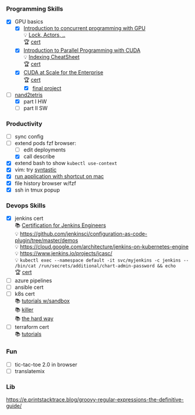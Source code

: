 ### Programming Skills

- [x] GPU basics
  - [x] [Introduction to concurrent programming with GPU](https://www.coursera.org/learn/introduction-to-concurrent-programming/home/week/1)\
    💡 [Lock, Actors, ..](https://adit.io/posts/2013-05-15-Locks,-Actors,-And-STM-In-Pictures.html) \
    🏆 [cert](https://www.coursera.org/account/accomplishments/certificate/9TRSYYV8EXTG)
  - [x] [Introduction to Parallel Programming with CUDA](https://www.coursera.org/learn/introduction-to-parallel-programming-with-cuda/home/info)\
    💡 [Indexing CheatSheet](https://cs.calvin.edu/courses/cs/374/CUDA/CUDA-Thread-Indexing-Cheatsheet.pdf) \
   🏆 [cert](https://www.coursera.org/account/accomplishments/certificate/UY2UTWGJ5QVG)
  - [x] [CUDA at Scale for the Enterprise](https://www.coursera.org/learn/cuda-at-scale-for-the-enterprise) \
    🏆 [cert](https://www.coursera.org/account/accomplishments/certificate/AFVTHZHRGXB5)
    - [x] [final project](https://github.com/mer1in/jhGPUPSc3w5)

- [ ] [nand2tetris](https://www.nand2tetris.org/)
  - [x] part I HW
  - [ ] part II SW

### Productivity

  - [ ] sync config
  - [ ] extend pods fzf browser:
    - [ ] edit deployments
    - [x] call describe
  - [x] extend bash <c-n> to show `kubectl use-context`
  - [x] vim: try [syntastic](https://github.com/vim-syntastic/syntastic)
  - [x] [run application with shortcut on mac](https://www.computerhope.com/issues/ch002051.htm)
  - [x] file history browser w/fzf
  - [x] ssh in tmux popup

### Devops Skills

- [x] jenkins cert \
  📚 [Certification for Jenkins Engineers](https://www.cloudbees.com/jenkins/certification) \
    💡 https://github.com/jenkinsci/configuration-as-code-plugin/tree/master/demos \
    💡 https://cloud.google.com/architecture/jenkins-on-kubernetes-engine \
    💡 https://www.jenkins.io/projects/jcasc/ \
    💡 `kubectl exec --namespace default -it svc/myjenkins -c jenkins -- /bin/cat /run/secrets/additional/chart-admin-password && echo` \
    🏆 [cert](https://certificates.cloudbees.com/b0b578de-30a6-4d50-8590-5041aaf7608e#gs.n283r8)
- [ ] azure pipelines
- [ ] ansible cert
- [ ] k8s cert \
  📚 [tutorials w/sandbox](https://kubernetes.io/docs/tutorials/) \
  📚 [killer](https://killer.sh/) \
  📚 [the hard way](https://github.com/kelseyhightower/kubernetes-the-hard-way)
- [ ] terraform cert \
  📚 [tutorials](https://developer.hashicorp.com/terraform/tutorials)
 
### Fun

- [ ] tic-tac-toe 2.0 in browser
- [ ] translatemix

### Lib

https://e.printstacktrace.blog/groovy-regular-expressions-the-definitive-guide/
